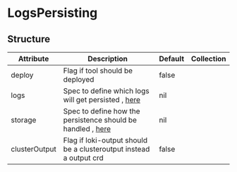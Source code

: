 # LogsPersisting 
 

## Structure 
 

| Attribute     | Description                                                                    | Default | Collection  |
| ------------- | ------------------------------------------------------------------------------ | ------- | ----------  |
| deploy        | Flag if tool should be deployed                                                |  false  |             |
| logs          | Spec to define which logs will get persisted , [here](Logs.md)                 |  nil    |             |
| storage       | Spec to define how the persistence should be handled , [here](storage/Spec.md) |  nil    |             |
| clusterOutput | Flag if loki-output should be a clusteroutput instead a output crd             |  false  |             |